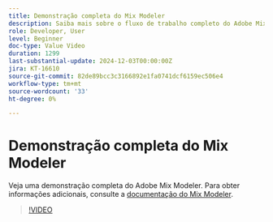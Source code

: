 ```yaml
---
title: Demonstração completa do Mix Modeler
description: Saiba mais sobre o fluxo de trabalho completo do Adobe Mix Modeler.
role: Developer, User
level: Beginner
doc-type: Value Video
duration: 1299
last-substantial-update: 2024-12-03T00:00:00Z
jira: KT-16610
source-git-commit: 82de89bcc3c3166892e1fa0741dcf6159ec506e4
workflow-type: tm+mt
source-wordcount: '33'
ht-degree: 0%

---
```



# Demonstração completa do Mix Modeler

Veja uma demonstração completa do Adobe Mix Modeler. Para obter informações adicionais, consulte a [documentação do Mix Modeler](https://experienceleague.adobe.com/en/docs/mix-modeler/using/overview).

>[!VIDEO](https://video.tv.adobe.com/v/3440794/?learn=on&enablevpops)
